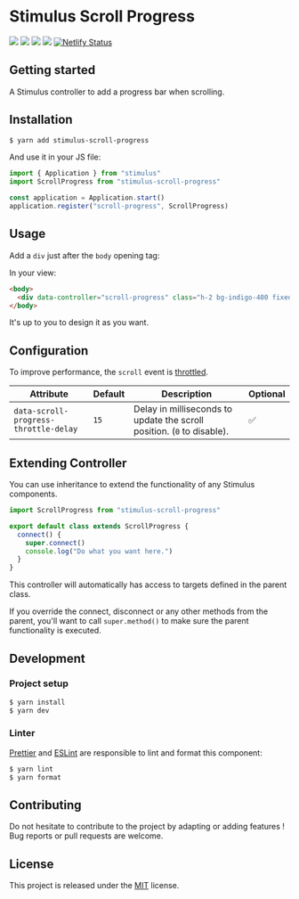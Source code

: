 # Stimulus Scroll Progress

[![](https://img.shields.io/npm/dt/stimulus-scroll-progress.svg)](https://www.npmjs.com/package/stimulus-scroll-progress)
[![](https://img.shields.io/npm/v/stimulus-scroll-progress.svg)](https://www.npmjs.com/package/stimulus-scroll-progress)
[![](https://github.com/stimulus-components/stimulus-scroll-progress/workflows/Lint/badge.svg)](https://github.com/stimulus-components/stimulus-scroll-progress)
[![](https://img.shields.io/github/license/stimulus-components/stimulus-scroll-progress.svg)](https://github.com/stimulus-components/stimulus-scroll-progress)
[![Netlify Status](https://api.netlify.com/api/v1/badges/8a6c0c4d-2ff0-4da3-ba96-3a14cbad811a/deploy-status)](https://stimulus-scroll-progress.netlify.com)

## Getting started

A Stimulus controller to add a progress bar when scrolling.

## Installation

```bash
$ yarn add stimulus-scroll-progress
```

And use it in your JS file:
```js
import { Application } from "stimulus"
import ScrollProgress from "stimulus-scroll-progress"

const application = Application.start()
application.register("scroll-progress", ScrollProgress)
```

## Usage

Add a `div` just after the `body` opening tag:

In your view:
```html
<body>
  <div data-controller="scroll-progress" class="h-2 bg-indigo-400 fixed top-0"></div>
</body>
```

It's up to you to design it as you want.

## Configuration

To improve performance, the `scroll` event is [throttled](https://lodash.com/docs/4.17.15#throttle).

| Attribute | Default | Description | Optional |
| --------- | ------- | ----------- | -------- |
| `data-scroll-progress-throttle-delay` | `15` | Delay in milliseconds to update the scroll position. (`0` to disable). | ✅ |

## Extending Controller

You can use inheritance to extend the functionality of any Stimulus components.

```js
import ScrollProgress from "stimulus-scroll-progress"

export default class extends ScrollProgress {
  connect() {
    super.connect()
    console.log("Do what you want here.")
  }
}
```

This controller will automatically has access to targets defined in the parent class.

If you override the connect, disconnect or any other methods from the parent, you'll want to call `super.method()` to make sure the parent functionality is executed.

## Development

### Project setup
```bash
$ yarn install
$ yarn dev
```

### Linter
[Prettier](https://prettier.io/) and [ESLint](https://eslint.org/) are responsible to lint and format this component:
```bash
$ yarn lint
$ yarn format
```

## Contributing

Do not hesitate to contribute to the project by adapting or adding features ! Bug reports or pull requests are welcome.

## License

This project is released under the [MIT](http://opensource.org/licenses/MIT) license.

